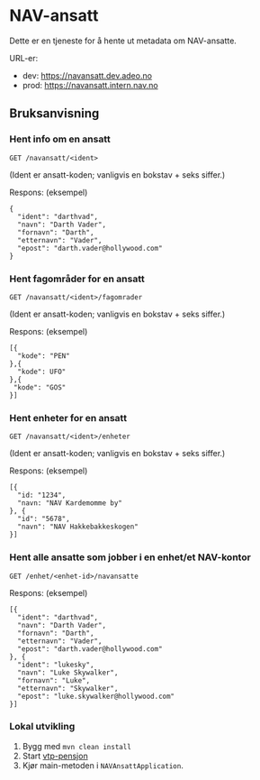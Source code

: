 # NAV-ansatt

Dette er en tjeneste for å hente ut metadata om NAV-ansatte.

URL-er:
- dev: https://navansatt.dev.adeo.no
- prod: https://navansatt.intern.nav.no

## Bruksanvisning

### Hent info om en ansatt

```
GET /navansatt/<ident>
```
(Ident er ansatt-koden; vanligvis en bokstav + seks siffer.)

Respons: (eksempel)
```
{
  "ident": "darthvad",
  "navn": "Darth Vader",
  "fornavn": "Darth",
  "etternavn": "Vader",
  "epost": "darth.vader@hollywood.com"
}
```

### Hent fagområder for en ansatt
```
GET /navansatt/<ident>/fagomrader
```
(Ident er ansatt-koden; vanligvis en bokstav + seks siffer.)

Respons: (eksempel)
```
[{
  "kode": "PEN"
},{
  "kode": UFO"
},{
 "kode": "GOS"
}]
```

### Hent enheter for en ansatt
```
GET /navansatt/<ident>/enheter
```
(Ident er ansatt-koden; vanligvis en bokstav + seks siffer.)

Respons: (eksempel)
```
[{
  "id: "1234",
  "navn: "NAV Kardemomme by"
}, {
  "id": "5678",
  "navn": "NAV Hakkebakkeskogen"
}]
```

### Hent alle ansatte som jobber i en enhet/et NAV-kontor

```
GET /enhet/<enhet-id>/navansatte
```
Respons: (eksempel)
```
[{
  "ident": "darthvad",
  "navn": "Darth Vader",
  "fornavn": "Darth",
  "etternavn": "Vader",
  "epost": "darth.vader@hollywood.com"
}, {
  "ident": "lukesky",
  "navn": "Luke Skywalker",
  "fornavn": "Luke",
  "etternavn": "Skywalker",
  "epost": "luke.skywalker@hollywood.com"
}]
```

### Lokal utvikling

1) Bygg med `mvn clean install`
2) Start [vtp-pensjon](https://github.com/navikt/vtp-pensjon)
3) Kjør main-metoden i `NAVAnsattApplication`.
